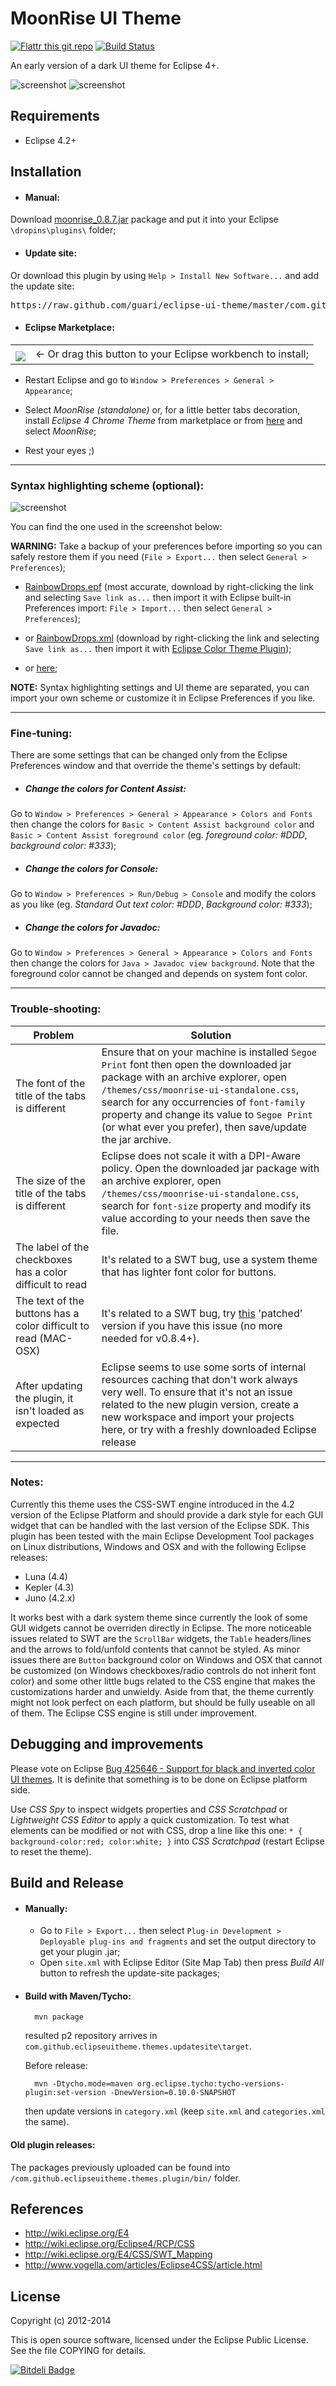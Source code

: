 MoonRise UI Theme
=================

[![Flattr this git repo](http://api.flattr.com/button/flattr-badge-large.png)](https://flattr.com/submit/auto?user_id=guari&url=http://github.com/guari/eclipse-ui-theme&title=EclipseUITheme&language=&tags=github&category=software)
[![Build Status](https://secure.travis-ci.org/guari/eclipse-ui-theme.png)](http://travis-ci.org/guari/eclipse-ui-theme)

An early version of a dark UI theme for Eclipse 4+.

![screenshot](https://raw.github.com/guari/eclipse-ui-theme/master/com.github.eclipseuitheme.themes.plugin/screenshot/screenshot-ubuntu_v0.8.2.png)
![screenshot](https://raw.github.com/guari/eclipse-ui-theme/master/com.github.eclipseuitheme.themes.plugin/screenshot/screenshot-windows_v0.8.2.png)

Requirements
------------

* Eclipse 4.2+

Installation
------------

* #### Manual:
Download [moonrise_0.8.7.jar](https://github.com/guari/eclipse-ui-theme/blob/master/com.github.eclipseuitheme.themes.plugin/bin/com.github.eclipseuitheme.moonrise_0.8.7.jar?raw=true) package and put it into your Eclipse ```\dropins\plugins\``` folder;

* #### Update site:
Or download this plugin by using ```Help > Install New Software...``` and add the update site:
<pre>https://raw.github.com/guari/eclipse-ui-theme/master/com.github.eclipseuitheme.themes.updatesite</pre>

* #### Eclipse Marketplace:
<table style="border: none;">
  <tbody>
    <tr style="border:none;">
      <td style="vertical-align: middle; padding-top: 10px; border: none;">
        <a href="http://marketplace.eclipse.org/marketplace-client-intro?mpc_install=1403812" title="Drag and drop into a running Eclipse Indigo workspace to install Eclipse Moonrise UI Theme">
          <img src="http://marketplace.eclipse.org/sites/all/modules/custom/marketplace/images/installbutton.png"/>
        </a>
      </td>
      <td style="vertical-align: middle; text-align: left; border: none;">
        ← Or drag this button to your Eclipse workbench to install;
      </td>
    </tr>
  </tbody>
</table>

* Restart Eclipse and go to ```Window > Preferences > General > Appearance```;

* Select *MoonRise (standalone)* or, for a little better tabs decoration, install *Eclipse 4 Chrome Theme* from marketplace or from [here](https://github.com/jeeeyul/eclipse-themes) and select *MoonRise*;

* Rest your eyes ;)

- - -
### Syntax highlighting scheme (optional):

![screenshot](https://raw.github.com/guari/eclipse-ui-theme/master/com.github.eclipseuitheme.themes.plugin/screenshot/sources_syntax_colors.png)

You can find the one used in the screenshot below:

**WARNING:** Take a backup of your preferences before importing so you can safely restore them if you need (```File > Export...``` then select ```General > Preferences```);

* [RainbowDrops.epf](https://github.com/guari/eclipse-ui-theme/blob/master/com.github.eclipseuitheme.themes.plugin/bin/color-scheme/RainbowDrops.epf?raw=true) (most accurate, download by right-clicking the link and selecting ```Save link as...``` then import it with Eclipse built-in Preferences import: ```File > Import...``` then select ```General > Preferences```);

* or [RainbowDrops.xml](https://github.com/guari/eclipse-ui-theme/blob/master/com.github.eclipseuitheme.themes.plugin/bin/color-scheme/RainbowDrops.xml?raw=true) (download by right-clicking the link and selecting ```Save link as...``` then import it with [Eclipse Color Theme Plugin](http://eclipsecolorthemes.org/?view=plugin));

* or [here](http://eclipsecolorthemes.org/?view=theme&id=20025);

**NOTE:** Syntax highlighting settings and UI theme are separated, you can import your own scheme or customize it in Eclipse Preferences if you like.

- - -
### Fine-tuning:

There are some settings that can be changed only from the Eclipse Preferences window and that override the theme's settings by default:

* ##### Change the colors for Content Assist:
Go to ```Window > Preferences > General > Appearance > Colors and Fonts``` then change the colors for ```Basic > Content Assist background color``` and ```Basic > Content Assist foreground color```
(eg. *foreground color: #DDD*, *background color: #333*);

* ##### Change the colors for Console:
Go to ```Window > Preferences > Run/Debug > Console``` and modify the colors as you like
(eg. *Standard Out text color: #DDD*, *Background color: #333*);

* ##### Change the colors for Javadoc:
Go to ```Window > Preferences > General > Appearance > Colors and Fonts``` then change the colors for ```Java > Javadoc view background```.
Note that the foreground color cannot be changed and depends on system font color.

- - -
### Trouble-shooting:

| Problem | Solution |
| ------- | -------- |
| The font of the title of the tabs is different | Ensure that on your machine is installed ```Segoe Print``` font then open the downloaded jar package with an archive explorer, open ```/themes/css/moonrise-ui-standalone.css```, search for any occurrencies of ```font-family``` property and change its value to ```Segoe Print``` (or what ever you prefer), then save/update the jar archive. |
| The size of the title of the tabs is different | Eclipse does not scale it with a DPI-Aware policy. Open the downloaded jar package with an archive explorer, open ```/themes/css/moonrise-ui-standalone.css```, search for ```font-size``` property and modify its value according to your needs then save the file. |
| The label of the checkboxes has a color difficult to read | It's related to a SWT bug, use a system theme that has lighter font color for buttons. |
| The text of the buttons has a color difficult to read (MAC-OSX) | It's related to a SWT bug, try [this](https://github.com/guari/eclipse-ui-theme/blob/master/com.github.eclipseuitheme.themes/bin/com.github.eclipseuitheme.moonrise_0.8.3_OSX.jar?raw=true) 'patched' version if you have this issue (no more needed for v0.8.4+). |
| After updating the plugin, it isn't loaded as expected | Eclipse seems to use some sorts of internal resources caching that don't work always very well. To ensure that it's not an issue related to the new plugin version, create a new workspace and import your projects here, or try with a freshly downloaded Eclipse release |

- - -
### Notes:

Currently this theme uses the CSS-SWT engine introduced in the 4.2 version of the Eclipse Platform and should provide a dark style for each GUI widget that can be handled with the last version of the Eclipse SDK.
This plugin has been tested with the main Eclipse Development Tool packages on Linux distributions, Windows and OSX and with the following Eclipse releases:

* Luna (4.4)
* Kepler (4.3)
* Juno (4.2.x)

It works best with a dark system theme since currently the look of some GUI widgets cannot be overriden directly in Eclipse. The more noticeable issues related to SWT are the `ScrollBar` widgets, the `Table` headers/lines and the arrows to fold/unfold contents that cannot be styled. As minor issues there are `Button` background color on Windows and OSX that cannot be customized (on Windows checkboxes/radio controls do not inherit font color) and some other little bugs related to the CSS engine that makes the customizations harder and unwieldy.
Aside from that, the theme currently might not look perfect on each platform, but should be fully useable on all of them. The Eclipse CSS engine is still under improvement.

Debugging and improvements
--------------------------

Please vote on Eclipse [Bug 425646 - Support for black and inverted color UI themes](https://bugs.eclipse.org/bugs/show_bug.cgi?id=425646). It is definite that something is to be done on Eclipse platform side.

Use *CSS Spy* to inspect widgets properties and *CSS Scratchpad* or *Lightweight CSS Editor* to apply a quick customization. To test what elements can be modified or not with CSS, drop a line like this one: `* { background-color:red; color:white; }` into *CSS Scratchpad* (restart Eclipse to reset the theme).

## Build and Release

* #### Manually:
  * Go to ```File > Export...``` then select ```Plug-in Development > Deployable plug-ins and fragments``` and set the output directory to get your plugin .jar;
  * Open ```site.xml``` with Eclipse Editor (Site Map Tab) then press *Build All* button to refresh the update-site packages;

* #### Build with Maven/Tycho:

        mvn package
	
  resulted p2 repository arrives in `com.github.eclipseuitheme.themes.updatesite\target`. 	

  Before release:

        mvn -Dtycho.mode=maven org.eclipse.tycho:tycho-versions-plugin:set-version -DnewVersion=0.10.0-SNAPSHOT

  then update versions in `category.xml` (keep `site.xml` and `categories.xml` the same).

#### Old plugin releases:
The packages previously uploaded can be found into ```/com.github.eclipseuitheme.themes.plugin/bin/``` folder.

References
----------

* http://wiki.eclipse.org/E4
* http://wiki.eclipse.org/Eclipse4/RCP/CSS
* http://wiki.eclipse.org/E4/CSS/SWT_Mapping
* http://www.vogella.com/articles/Eclipse4CSS/article.html

License
-------

Copyright (c) 2012-2014

This is open source software, licensed under the Eclipse Public License. See the file COPYING for details.



[![Bitdeli Badge](https://d2weczhvl823v0.cloudfront.net/guari/eclipse-ui-theme/trend.png)](https://bitdeli.com/free "Bitdeli Badge")


